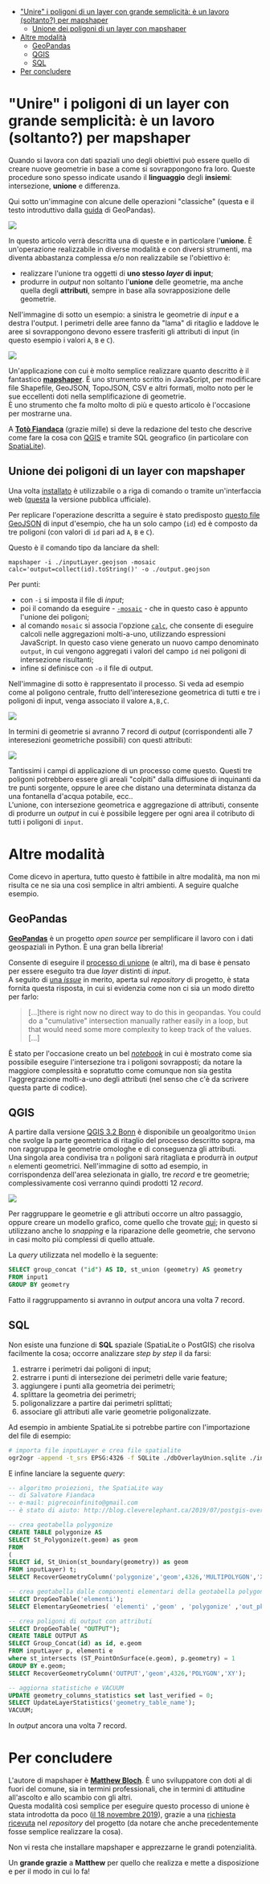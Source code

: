 - [&quot;Unire&quot; i poligoni di un layer con grande semplicità: è un lavoro (soltanto?) per mapshaper](#quotunirequot-i-poligoni-di-un-layer-con-grande-semplicità-è-un-lavoro-soltanto-per-mapshaper)
  - [Unione dei poligoni di un layer con mapshaper](#unione-dei-poligoni-di-un-layer-con-mapshaper)
- [Altre modalità](#altre-modalità)
  - [GeoPandas](#geopandas)
  - [QGIS](#qgis)
  - [SQL](#sql)
- [Per concludere](#per-concludere)

# "Unire" i poligoni di un layer con grande semplicità: è un lavoro (soltanto?) per mapshaper

Quando si lavora con dati spaziali uno degli obiettivi può essere quello di creare nuove geometrie in base a come si sovrappongono fra loro. Queste procedure sono spesso indicate usando il **linguaggio** degli **insiemi**: intersezione, **unione** e differenza.

Qui sotto un'immagine con alcune delle operazioni "classiche" (questa e il testo introduttivo dalla [guida](http://geopandas.org/set_operations.html) di GeoPandas).

![](imgs/overlay_operations.png)

In questo articolo verrà descritta una di queste e in particolare l'**unione**. È un'operazione realizzabile in diverse modalità e con diversi strumenti, ma diventa abbastanza complessa e/o non realizzabile se l'obiettivo è:

- realizzare l'unione tra oggetti di **uno stesso *layer* di input**;
- produrre in *output* non soltanto l'**unione** delle geometrie, ma anche quella degli **attributi**, sempre in base alla sovrapposizione delle geometrie.

Nell'immagine di sotto un esempio: a sinistra le geometrie di *input* e a destra l'output. I perimetri delle aree fanno da "lama" di ritaglio e laddove le aree si sovrappongono devono essere trasferiti gli attributi di input (in questo esempio i valori `A`, `B` e `C`).

![](imgs/goal.png)

Un'applicazione con cui è molto semplice realizzare quanto descritto è il fantastico [**mapshaper**](https://github.com/mbloch/mapshaper). È uno  strumento scritto in JavaScript, per modificare file Shapefile, GeoJSON, TopoJSON, CSV e altri formati, molto noto per le sue eccellenti doti nella semplificazione di geometrie.<br>
È uno strumento che fa molto molto di più e questo articolo è l'occasione per mostrarne una.

A [**Totò Fiandaca**](https://pigrecoinfinito.com/) (grazie mille) si deve la redazione del testo che descrive come fare la cosa con [QGIS](https://qgis.org) e tramite SQL geografico (in particolare con [SpatiaLite](https://www.gaia-gis.it/fossil/libspatialite/index)).

## Unione dei poligoni di un layer con mapshaper

Una volta [installato](https://github.com/mbloch/mapshaper#installation) è utilizzabile o a riga di comando o tramite un'interfaccia web ([questa](https://mapshaper.org/) la versione pubblica ufficiale).

Per replicare l'operazione descritta a seguire è stato predisposto [questo file GeoJSON](https://github.com/aborruso/appunti/raw/master/bozze/unione-mapshaper/inputLayer.geojson) di input d'esempio, che ha un solo campo (`id`) ed è composto da tre poligoni (con valori di `id` pari ad `A`, `B` e `C`).

Questo è il comando tipo da lanciare da shell:

```
mapshaper -i ./inputLayer.geojson -mosaic calc='output=collect(id).toString()' -o ./output.geojson
```

Per punti:

- con `-i` si imposta il file di *input*;
- poi il comando da eseguire - [`-mosaic`](https://github.com/mbloch/mapshaper/wiki/Command-Reference#-mosaic) - che in questo caso è appunto l'unione dei poligoni;
- al comando `mosaic` si associa l'opzione [`calc`](https://github.com/mbloch/mapshaper/wiki/Command-Reference#-calc), che consente di eseguire calcoli nelle aggregazioni molti-a-uno, utilizzando espressioni JavaScript. In questo caso viene generato un nuovo campo denominato `output`, in cui vengono aggregati i valori del campo `id` nei poligoni di intersezione risultanti;
- infine si definisce con `-o` il file di output.

Nell'immagine di sotto è rappresentato il processo. Si veda ad esempio come al poligono centrale, frutto dell'interesezione geometrica di tutti e tre i poligoni di input, venga associato il valore `A,B,C`.

![](imgs/union.png)

In termini di geometrie si avranno 7 record di *output* (corrispondenti alle 7 interesezioni geometriche possibili) con questi attributi:

![](imgs/output.png)

Tantissimi i campi di applicazione di un processo come questo. Questi tre poligoni potrebbero essere gli areali "colpiti" dalla diffusione di inquinanti da tre punti sorgente, oppure le aree che distano una determinata distanza da una fontanella d'acqua potabile, ecc..<br>
L'unione, con intersezione geometrica e aggregazione di attributi, consente di produrre un *output* in cui è possibile leggere per ogni area il cotributo di tutti i poligoni di `input`.

# Altre modalità

Come dicevo in apertura, tutto questo è fattibile in altre modalità, ma non mi risulta ce ne sia una così semplice in altri ambienti. A seguire qualche esempio.

## GeoPandas

[**GeoPandas**](https://geopandas.readthedocs.io/en/latest/) è un progetto *open source* per semplificare il lavoro con i dati geospaziali in Python. È una gran bella libreria!

Consente di eseguire il [processo di unione](https://geopandas.readthedocs.io/en/latest/set_operations.html) (e altri), ma di base è pensato per essere eseguito tra due *layer* distinti di *input*.<br>
A seguito di [una *issue*](https://github.com/geopandas/geopandas/issues/1116) in merito, aperta sul *repository* di progetto, è stata fornita questa risposta, in cui si evidenzia come non ci sia un modo diretto per farlo:

>[...]there is right now no direct way to do this in geopandas. You could do a "cumulative" intersection manually rather easily in a loop, but that would need some more complexity to keep track of the values.[...]

È stato per l'occasione creato un bel [*notebook*](https://nbviewer.jupyter.org/gist/jorisvandenbossche/3a55a16fda9b3c37e0fb48b1d4019e65) in cui è mostrato come sia possibile eseguire l'intersezione tra i poligoni sovrapposti; da notare la maggiore complessità e sopratutto come comunque non sia gestita l'aggregrazione molti-a-uno degli attributi (nel senso che c'è da scrivere questa parte di codice).

## QGIS

A partire dalla versione [QGIS 3.2 Bonn](https://qgis.org/it/site/forusers/visualchangelog32/) è disponibile un geoalgoritmo `Union` che svolge la parte geometrica di ritaglio del processo descritto sopra, ma non raggruppa le geometrie omologhe e di conseguenza gli attributi.<br>
Una singola area condivisa tra `n` poligoni sarà ritagliata e produrrà in *output* `n` elementi geometrici. Nell'immagine di sotto ad esempio, in corrispondenza dell'area selezionata in giallo, tre *record* e tre geometrie; complessivamente così verranno quindi prodotti 12 *record*.

![](imgs/unionQGIS.png)

Per raggruppare le geometrie e gli attributi occorre un altro passaggio, oppure creare un modello grafico, come quello che trovate [qui](./overlayUnion.model3); in questo si utilizzano anche lo *snapping* e la riparazione delle geometrie, che servono in casi molto più complessi di quello attuale.

La *query* utilizzata nel modello è la seguente:

```sql
SELECT group_concat ("id") AS ID, st_union (geometry) AS geometry
FROM input1
GROUP BY geometry
```

Fatto il raggruppamento si avranno in *output* ancora una volta 7 record.

## SQL

Non esiste una funzione di **SQL** spaziale (SpatiaLite o PostGIS) che risolva facilmente la cosa; occorre analizzare *step by step* il da farsi:

1. estrarre i perimetri dai poligoni di input;
2. estrarre i punti di intersezione dei perimetri delle varie feature;
3. aggiungere i punti alla geometria dei perimetri;
4. splittare la geometria dei perimetri;
5. poligonalizzare a partire dai perimetri splittati;
6. associare gli attributi alle varie geometrie poligonalizzate.

Ad esempio in ambiente SpatiaLite si potrebbe partire con l'importazione del file di esempio:

```bash
# importa file inputLayer e crea file spatialite
ogr2ogr -append -t_srs EPSG:4326 -f SQLite ./dbOverlayUnion.sqlite ./inputLayer.geojson -nln "inputLayer" -dsco SPATIALITE=YES
```

E infine lanciare la seguente *query*:

```sql
-- algoritmo proiezioni, the SpatiaLite way
-- di Salvatore Fiandaca
-- e-mail: pigrecoinfinito@gmail.com
-- è stato di aiuto: http://blog.cleverelephant.ca/2019/07/postgis-overlays.html

-- crea geotabella polygonize
CREATE TABLE polygonize AS
SELECT St_Polygonize(t.geom) as geom
FROM
(
SELECT id, St_Union(st_boundary(geometry)) as geom
FROM inputLayer) t;
SELECT RecoverGeometryColumn('polygonize','geom',4326,'MULTIPOLYGON','XY');

-- crea geotabella dalle componenti elementari della geotabella polygonize
SELECT DropGeoTable('elementi');
SELECT ElementaryGeometries( 'elementi' ,'geom' , 'polygonize' ,'out_pk' , 'out_multi_id', 1 ) as num, 'polygon splitted' as label;

-- crea poligoni di output con attributi
SELECT DropGeoTable( "OUTPUT");
CREATE TABLE OUTPUT AS
SELECT Group_Concat(id) as id, e.geom
FROM inputLayer p, elementi e
where st_intersects (ST_PointOnSurface(e.geom), p.geometry) = 1
GROUP BY e.geom;
SELECT RecoverGeometryColumn('OUTPUT','geom',4326,'POLYGON','XY');

-- aggiorna statistiche e VACUUM
UPDATE geometry_columns_statistics set last_verified = 0;
SELECT UpdateLayerStatistics('geometry_table_name');
VACUUM;
```

In *output* ancora una volta 7 record.

# Per concludere

L'autore di mapshaper è [**Matthew Bloch**](https://github.com/mbloch). È uno sviluppatore con doti al di fuori del comune, sia in termini professionali, che in termini di attitudine all'ascolto e allo scambio con gli altri.<br>
Questa modalità così semplice per eseguire questo processo di unione è stata introdotta da poco ([il 18 novembre 2019](https://github.com/mbloch/mapshaper/releases/tag/v0.4.141)), grazie a una [richiesta ricevuta](https://github.com/mbloch/mapshaper/issues/353) nel *repository* del progetto (da notare che anche precedentemente fosse semplice realizzare la cosa).

Non vi resta che installare mapshaper e apprezzarne le grandi potenzialità.

Un **grande grazie** a **Matthew** per quello che realizza e mette a disposizione e per il modo in cui lo fa!
